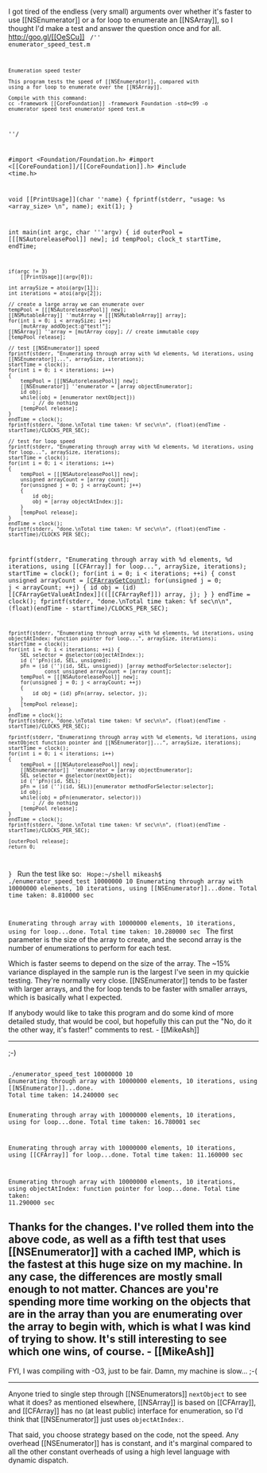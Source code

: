 I got tired of the endless (very small) arguments over whether it's faster to use [[NSEnumerator]] or a for loop to enumerate an [[NSArray]], so I thought I'd make a test and answer the question once and for all. http://goo.gl/[[OeSCu]]
<code>
/''
    enumerator_speed_test.m
    
    Enumeration speed tester
    
    This program tests the speed of [[NSEnumerator]], compared with
    using a for loop to enumerate over the [[NSArray]].
    
    Compile with this command:
    cc -framework [[CoreFoundation]] -framework Foundation -std=c99 -o enumerator_speed_test enumerator_speed_test.m
''/

#import <Foundation/Foundation.h>
#import <[[CoreFoundation]]/[[CoreFoundation]].h>
#include <time.h>

void [[PrintUsage]](char ''name)
{
    fprintf(stderr, "usage: %s <array_size> <iterations>\n", name);
    exit(1);
}

int main(int argc, char '''argv)
{
    id outerPool = [[[NSAutoreleasePool]] new];
    id tempPool;
    clock_t startTime, endTime;
    
    if(argc != 3)
        [[PrintUsage]](argv[0]);
    
    int arraySize = atoi(argv[1]);
    int iterations = atoi(argv[2]);
    
    // create a large array we can enumerate over
    tempPool = [[[NSAutoreleasePool]] new];
    [[NSMutableArray]] ''mutArray = [[[NSMutableArray]] array];
    for(int i = 0; i < arraySize; i++)
        [mutArray addObject:@"test!"];
    [[NSArray]] ''array = [mutArray copy]; // create immutable copy
    [tempPool release];
    
    // test [[NSEnumerator]] speed
    fprintf(stderr, "Enumerating through array with %d elements, %d iterations, using [[NSEnumerator]]...", arraySize, iterations);
    startTime = clock();
    for(int i = 0; i < iterations; i++)
    {
        tempPool = [[[NSAutoreleasePool]] new];
        [[NSEnumerator]] ''enumerator = [array objectEnumerator];
        id obj;
        while((obj = [enumerator nextObject]))
            ; // do nothing
        [tempPool release];
    }
    endTime = clock();
    fprintf(stderr, "done.\nTotal time taken: %f sec\n\n", (float)(endTime - startTime)/CLOCKS_PER_SEC);
    
    // test for loop speed
    fprintf(stderr, "Enumerating through array with %d elements, %d iterations, using for loop...", arraySize, iterations);
    startTime = clock();
    for(int i = 0; i < iterations; i++)
    {
        tempPool = [[[NSAutoreleasePool]] new];
        unsigned arrayCount = [array count];
        for(unsigned j = 0; j < arrayCount; j++)
        {
            id obj;
            obj = [array objectAtIndex:j];
        }
        [tempPool release];
    }
    endTime = clock();
    fprintf(stderr, "done.\nTotal time taken: %f sec\n\n", (float)(endTime - startTime)/CLOCKS_PER_SEC);
    
fprintf(stderr, "Enumerating through array with %d elements, %d iterations, using [[CFArray]] for loop...", arraySize, iterations);
    startTime = clock();
    for(int i = 0; i < iterations; ++i) {
                const unsigned arrayCount = [[CFArrayGetCount]](([[CFArrayRef]])array);
        for(unsigned j = 0; j < arrayCount; ++j)
        {
            id obj = (id) [[CFArrayGetValueAtIndex]](([[CFArrayRef]]) array, j);
        }
    }
    endTime = clock();
    fprintf(stderr, "done.\nTotal time taken: %f sec\n\n", (float)(endTime - startTime)/CLOCKS_PER_SEC);

    fprintf(stderr, "Enumerating through array with %d elements, %d iterations, using objectAtIndex: function pointer for loop...", arraySize, iterations);
    startTime = clock();
    for(int i = 0; i < iterations; ++i) {
        SEL selector = @selector(objectAtIndex:);
        id (''pFn)(id, SEL, unsigned);
        pFn = (id ('')(id, SEL, unsigned)) [array methodForSelector:selector];
                const unsigned arrayCount = [array count];
        tempPool = [[[NSAutoreleasePool]] new];
        for(unsigned j = 0; j < arrayCount; ++j)
        {
            id obj = (id) pFn(array, selector, j);
        }
        [tempPool release];
    }
    endTime = clock();
    fprintf(stderr, "done.\nTotal time taken: %f sec\n\n", (float)(endTime - startTime)/CLOCKS_PER_SEC);
    
    fprintf(stderr, "Enumeratinng through array with %d elements, %d iterations, using nextObject function pointer and [[NSEnumerator]]...", arraySize, iterations);
    startTime = clock();
    for(int i = 0; i < iterations; i++)
    {
        tempPool = [[[NSAutoreleasePool]] new];
        [[NSEnumerator]] ''enumerator = [array objectEnumerator];
        SEL selector = @selector(nextObject);
        id (''pFn)(id, SEL);
        pFn = (id ('')(id, SEL))[enumerator methodForSelector:selector];
        id obj;
        while((obj = pFn(enumerator, selector)))
            ; // do nothing
        [tempPool release];
    }
    endTime = clock();
    fprintf(stderr, "done.\nTotal time taken: %f sec\n\n", (float)(endTime - startTime)/CLOCKS_PER_SEC);
    
    [outerPool release];
    return 0;
}
</code>
Run the test like so:
<code>
Hope:~/shell mikeash$ ./enumerator_speed_test 10000000 10
Enumerating through array with 10000000 elements, 10 iterations, using [[NSEnumerator]]...done.
Total time taken: 8.810000 sec

Enumerating through array with 10000000 elements, 10 iterations, using for loop...done.
Total time taken: 10.280000 sec
</code>
The first parameter is the size of the array to create, and the second array is the number of enumerations to perform for each test.

Which is faster seems to depend on the size of the array. The ~15% variance displayed in the sample run is the largest I've seen in my quickie testing. They're normally very close. [[NSEnumerator]] tends to be faster with larger arrays, and the for loop tends to be faster with smaller arrays, which is basically what I expected.

If anybody would like to take this program and do some kind of more detailed study, that would be cool, but hopefully this can put the "No, do it the other way, it's faster!" comments to rest. - [[MikeAsh]]

----

;-)

<code>
./enumerator_speed_test 10000000 10
Enumerating through array with 10000000 elements, 10 iterations, using [[NSEnumerator]]...done.
Total time taken: 14.240000 sec

Enumerating through array with 10000000 elements, 10 iterations, using for loop...done.
Total time taken: 16.780001 sec

Enumerating through array with 10000000 elements, 10 iterations, using [[CFArray]] for loop...done.
Total time taken: 11.160000 sec

Enumerating through array with 10000000 elements, 10 iterations, using objectAtIndex: function pointer for loop...done.
Total time taken: 11.290000 sec
</code>

Thanks for the changes. I've rolled them into the above code, as well as a fifth test that uses [[NSEnumerator]] with a cached IMP, which is the fastest at this huge size on my machine. In any case, the differences are mostly small enough to not matter. Chances are you're spending more time working on the objects that are in the array than you are enumerating over the array to begin with, which is what I was kind of trying to show. It's still interesting to see which one wins, of course. - [[MikeAsh]]
----
FYI, I was compiling with -O3, just to be fair. Damn, my machine is slow... ;-(

----

Anyone tried to single step through [[NSEnumerators]] <code>nextObject</code> to see what it does? as mentioned elsewhere, [[NSArray]] is based on [[CFArray]], and [[CFArray]] has no (at least public) interface for enumeration, so I'd think that [[NSEnumerator]] just uses <code>objectAtIndex:</code>.

That said, you choose strategy based on the code, not the speed. Any overhead [[NSEnumerator]] has is constant, and it's marginal compared to all the other constant overheads of using a high level language with dynamic dispatch.